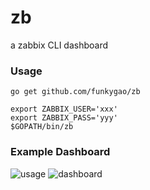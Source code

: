 # zb
a zabbix CLI dashboard

### Usage

    go get github.com/funkygao/zb

    export ZABBIX_USER='xxx'
    export ZABBIX_PASS='yyy'
    $GOPATH/bin/zb

### Example Dashboard

![usage](https://github.com/funkygao/zabbix-cli/blob/master/.resources/usage.png)
![dashboard](https://github.com/funkygao/zabbix-cli/blob/master/.resources/dashboard.png)
